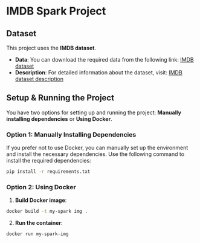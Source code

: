 # IMDB Spark Project

## Dataset

This project uses the **IMDB dataset**.

- **Data**: You can download the required data from the following link: [IMDB dataset](https://datasets.imdbws.com/)
- **Description**: For detailed information about the dataset, visit: [IMDB dataset description](https://developer.imdb.com/non-commercial-datasets/)

## Setup & Running the Project
You have two options for setting up and running the project: **Manually installing dependencies** or **Using Docker**.
### Option 1: Manually Installing Dependencies
If you prefer not to use Docker, you can manually set up the environment and install the necessary dependencies.
Use the following command to install the required dependencies:
```bash
pip install -r requirements.txt
````

### Option 2: Using Docker
1. **Build Docker image**:
```bash
docker build -t my-spark img .
```
2. **Run the container**:
```bash
docker run my-spark-img
```


